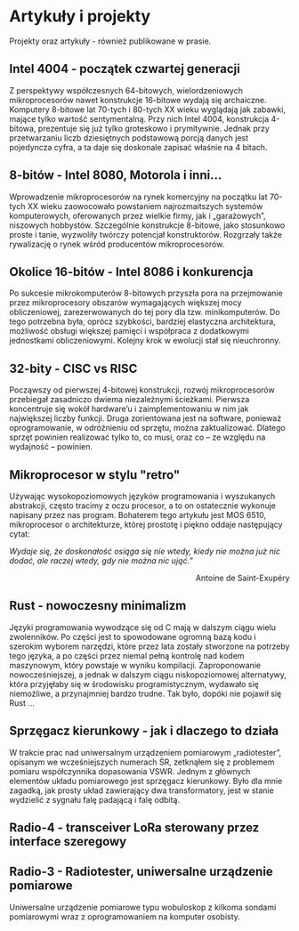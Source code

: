 # Artykuły i projekty
Projekty oraz artykuły - również publikowane w prasie.

## Intel 4004 -  początek czwartej generacji
Z perspektywy współczesnych 64-bitowych, wielordzeniowych mikroprocesorów nawet konstrukcje 16-bitowe wydają się archaiczne. Komputery 8-bitowe lat 70-tych i 80-tych XX wieku wyglądają jak zabawki, mające tylko wartość sentymentalną. Przy nich Intel 4004, konstrukcja 4-bitowa, prezentuje się już tylko groteskowo i prymitywnie. Jednak przy przetwarzaniu liczb dziesiętnych podstawową porcją danych jest pojedyncza cyfra, a ta daje się doskonale zapisać właśnie na 4 bitach.

## 8-bitów - Intel 8080, Motorola i inni...
Wprowadzenie mikroprocesorów na rynek komercyjny na początku lat 70-tych XX wieku  zaowocowało powstaniem najrozmaitszych systemów komputerowych, oferowanych przez wielkie firmy, jak i „garażowych”, niszowych hobbystów. Szczególnie konstrukcje 8-bitowe, jako stosunkowo proste i tanie, wyzwoliły twórczy potencjał konstruktorów. Rozgrzały także rywalizację o rynek wśród producentów mikroprocesorów.

## Okolice 16-bitów - Intel 8086 i konkurencja
Po sukcesie mikrokomputerów 8-bitowych przyszła pora na przejmowanie przez mikroprocesory obszarów wymagających większej mocy obliczeniowej, zarezerwowanych do tej pory dla tzw. minikomputerów. Do tego potrzebna była, oprócz szybkości, bardziej elastyczna architektura, możliwość obsługi większej pamięci i współpraca z dodatkowymi jednostkami obliczeniowymi. Kolejny krok w ewolucji stał się nieuchronny.

## 32-bity - CISC vs RISC
Począwszy od pierwszej 4-bitowej konstrukcji, rozwój mikroprocesorów przebiegał zasadniczo dwiema niezależnymi ścieżkami. Pierwsza koncentruje się wokół hardware’u i zaimplementowaniu w nim jak największej liczby funkcji. Druga zorientowana jest na software, ponieważ oprogramowanie, w odróżnieniu od sprzętu, można zaktualizować. Dlatego sprzęt powinien realizować tylko to, co musi, oraz co – ze względu na wydajność – powinien.

## Mikroprocesor w stylu "retro"
Używając wysokopoziomowych języków programowania i wyszukanych abstrakcji, często tracimy z oczu procesor, a to on ostatecznie wykonuje napisany przez nas program. Bohaterem tego artykułu jest MOS 6510, mikroprocesor o architekturze, której prostotę i piękno oddaje następujący cytat:

*Wydaje się, że doskonałość osiąga się nie wtedy, kiedy nie można już nic dodać, ale raczej wtedy, gdy nie można nic ująć.”*

<p style="text-align: right">Antoine de Saint-Exupéry</p>

## Rust - nowoczesny minimalizm
Języki programowania wywodzące się od C mają w dalszym ciągu wielu zwolenników. Po części jest to spowodowane ogromną bazą kodu i szerokim wyborem narzędzi, które przez lata zostały stworzone na potrzeby tego języka, a po części przez niemal pełną kontrolę nad kodem maszynowym, który powstaje w wyniku kompilacji. Zaproponowanie  nowocześniejszej, a jednak w dalszym ciągu niskopoziomowej alternatywy, która przyjęłaby się w środowisku programistycznym, wydawało się niemożliwe, a przynajmniej bardzo trudne. Tak było, dopóki nie pojawił się Rust ...

## Sprzęgacz kierunkowy - jak i dlaczego to działa
W trakcie prac nad uniwersalnym urządzeniem pomiarowym „radiotester”, opisanym we wcześniejszych numerach ŚR, zetknąłem się z problemem pomiaru współczynnika dopasowania VSWR. Jednym z głównych elementów układu pomiarowego jest sprzęgacz kierunkowy. Było dla mnie zagadką, jak prosty układ zawierający dwa transformatory, jest w stanie wydzielić z sygnału falę padającą i falę odbitą.

## Radio-4 - transceiver LoRa sterowany przez interface szeregowy

## Radio-3 - Radiotester, uniwersalne urządzenie pomiarowe
Uniwersalne urządzenie pomiarowe typu wobuloskop z kilkoma sondami pomiarowymi wraz z oprogramowaniem na komputer osobisty.